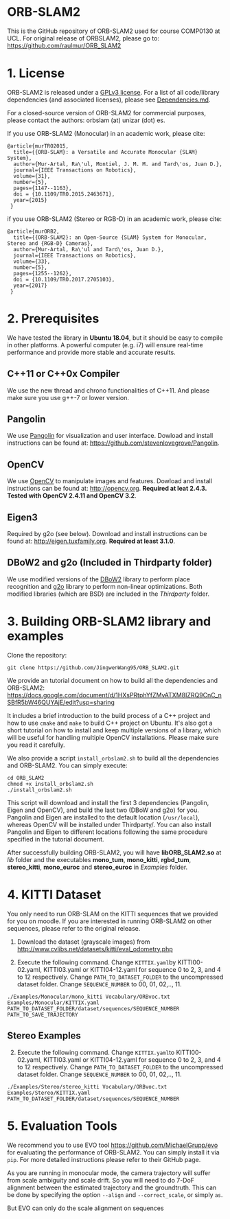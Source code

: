 # ORB-SLAM2

This is the GitHub repository of ORB-SLAM2 used for course COMP0130 at UCL. For original release of ORBSLAM2, please go to:
https://github.com/raulmur/ORB_SLAM2
# 1. License

ORB-SLAM2 is released under a [GPLv3 license](https://github.com/raulmur/ORB_SLAM2/blob/master/License-gpl.txt). For a list of all code/library dependencies (and associated licenses), please see [Dependencies.md](https://github.com/raulmur/ORB_SLAM2/blob/master/Dependencies.md).

For a closed-source version of ORB-SLAM2 for commercial purposes, please contact the authors: orbslam (at) unizar (dot) es.

If you use ORB-SLAM2 (Monocular) in an academic work, please cite:

    @article{murTRO2015,
      title={{ORB-SLAM}: a Versatile and Accurate Monocular {SLAM} System},
      author={Mur-Artal, Ra\'ul, Montiel, J. M. M. and Tard\'os, Juan D.},
      journal={IEEE Transactions on Robotics},
      volume={31},
      number={5},
      pages={1147--1163},
      doi = {10.1109/TRO.2015.2463671},
      year={2015}
     }

if you use ORB-SLAM2 (Stereo or RGB-D) in an academic work, please cite:

    @article{murORB2,
      title={{ORB-SLAM2}: an Open-Source {SLAM} System for Monocular, Stereo and {RGB-D} Cameras},
      author={Mur-Artal, Ra\'ul and Tard\'os, Juan D.},
      journal={IEEE Transactions on Robotics},
      volume={33},
      number={5},
      pages={1255--1262},
      doi = {10.1109/TRO.2017.2705103},
      year={2017}
     }

# 2. Prerequisites
We have tested the library in **Ubuntu 18.04**, but it should be easy to compile in other platforms. A powerful computer (e.g. i7) will ensure real-time performance and provide more stable and accurate results.

## C++11 or C++0x Compiler
We use the new thread and chrono functionalities of C++11. And please make sure you use g++-7 or lower version.

## Pangolin
We use [Pangolin](https://github.com/stevenlovegrove/Pangolin) for visualization and user interface. Dowload and install instructions can be found at: https://github.com/stevenlovegrove/Pangolin.

## OpenCV
We use [OpenCV](http://opencv.org) to manipulate images and features. Dowload and install instructions can be found at: http://opencv.org. **Required at leat 2.4.3. Tested with OpenCV 2.4.11 and OpenCV 3.2**.

## Eigen3
Required by g2o (see below). Download and install instructions can be found at: http://eigen.tuxfamily.org. **Required at least 3.1.0**.

## DBoW2 and g2o (Included in Thirdparty folder)
We use modified versions of the [DBoW2](https://github.com/dorian3d/DBoW2) library to perform place recognition and [g2o](https://github.com/RainerKuemmerle/g2o) library to perform non-linear optimizations. Both modified libraries (which are BSD) are included in the *Thirdparty* folder.

# 3. Building ORB-SLAM2 library and examples

Clone the repository:
```
git clone https://github.com/JingwenWang95/ORB_SLAM2.git
```

We provide an tutorial document on how to build all the dependencies and ORB-SLAM2: https://docs.google.com/document/d/1HXsPRtphYfZMvATXM8IZRQ9CnC_nSBfR5bW46QUYAjE/edit?usp=sharing 

It includes a brief introduction to the build process of a C++ project and how to use `cmake` and `make` to build C++ project on Ubuntu.
It's also got a short tutorial on how to install and keep multiple versions of a library, which will be useful for handling multiple OpenCV installations. Please make sure you read it carefully.

We also provide a script `install_orbslam2.sh` to build all the dependencies and ORB-SLAM2. You can simply execute:
```
cd ORB_SLAM2
chmod +x install_orbslam2.sh 
./install_orbslam2.sh
```
This script will download and install the first 3 dependencies (Pangolin, Eigen and OpenCV), and build the last two (DBoW and g2o) for you. Pangolin and Eigen are installed to the default location (`/usr/local`), whereas OpenCV will be installed under Thirdparty/. You can also install Pangolin and Eigen to different locations following the same procedure specified in the tutorial document. 

After successfully building ORB-SLAM2, you will have **libORB_SLAM2.so**  at *lib* folder and the executables **mono_tum**, **mono_kitti**, **rgbd_tum**, **stereo_kitti**, **mono_euroc** and **stereo_euroc** in *Examples* folder.

# 4. KITTI Dataset  
You only need to run ORB-SLAM on the KITTI sequences that we provided for you on moodle. If you are interested in running ORB-SLAM2 on other sequences, please refer to the original release.

1. Download the dataset (grayscale images) from http://www.cvlibs.net/datasets/kitti/eval_odometry.php 

2. Execute the following command. Change `KITTIX.yaml`by KITTI00-02.yaml, KITTI03.yaml or KITTI04-12.yaml for sequence 0 to 2, 3, and 4 to 12 respectively. Change `PATH_TO_DATASET_FOLDER` to the uncompressed dataset folder. Change `SEQUENCE_NUMBER` to 00, 01, 02,.., 11. 
```
./Examples/Monocular/mono_kitti Vocabulary/ORBvoc.txt Examples/Monocular/KITTIX.yaml PATH_TO_DATASET_FOLDER/dataset/sequences/SEQUENCE_NUMBER PATH_TO_SAVE_TRAJECTORY
```

## Stereo Examples

2. Execute the following command. Change `KITTIX.yaml`to KITTI00-02.yaml, KITTI03.yaml or KITTI04-12.yaml for sequence 0 to 2, 3, and 4 to 12 respectively. Change `PATH_TO_DATASET_FOLDER` to the uncompressed dataset folder. Change `SEQUENCE_NUMBER` to 00, 01, 02,.., 11. 
```
./Examples/Stereo/stereo_kitti Vocabulary/ORBvoc.txt Examples/Stereo/KITTIX.yaml PATH_TO_DATASET_FOLDER/dataset/sequences/SEQUENCE_NUMBER
```

# 5. Evaluation Tools
We recommend you to use EVO tool https://github.com/MichaelGrupp/evo for evaluating the performance of ORB-SLAM2. You can simply install it via `pip`. For more detailed instructions please refer to their GitHub page.

As you are running in monocular mode, the camera trajectory will suffer from scale ambiguity and scale drift. So you will need to do 7-DoF alignment between the estimated trajectory and the groundtruth. This can be done by specifying the option `--align` and `--correct_scale`, or simply `as`. 

But EVO can only do the scale alignment on sequences 